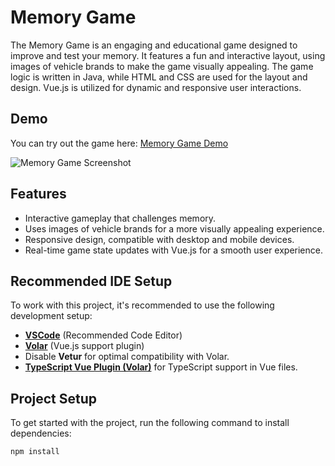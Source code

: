 # Memory Game

The Memory Game is an engaging and educational game designed to improve and test your memory. It features a fun and interactive layout, using images of vehicle brands to make the game visually appealing. The game logic is written in Java, while HTML and CSS are used for the layout and design. Vue.js is utilized for dynamic and responsive user interactions.

## Demo

You can try out the game here: [Memory Game Demo](https://boalatdi.netlify.app/)

![Memory Game Screenshot](https://github.com/user-attachments/assets/d0aea76a-80d3-4061-b288-c2ea1c1bb3f0)

## Features

- Interactive gameplay that challenges memory.
- Uses images of vehicle brands for a more visually appealing experience.
- Responsive design, compatible with desktop and mobile devices.
- Real-time game state updates with Vue.js for a smooth user experience.

## Recommended IDE Setup

To work with this project, it's recommended to use the following development setup:

- **[VSCode](https://code.visualstudio.com/)** (Recommended Code Editor)
- **[Volar](https://marketplace.visualstudio.com/items?itemName=Vue.volar)** (Vue.js support plugin)
- Disable **Vetur** for optimal compatibility with Volar.
- **[TypeScript Vue Plugin (Volar)](https://marketplace.visualstudio.com/items?itemName=Vue.vscode-typescript-vue-plugin)** for TypeScript support in Vue files.

## Project Setup

To get started with the project, run the following command to install dependencies:

```sh
npm install
